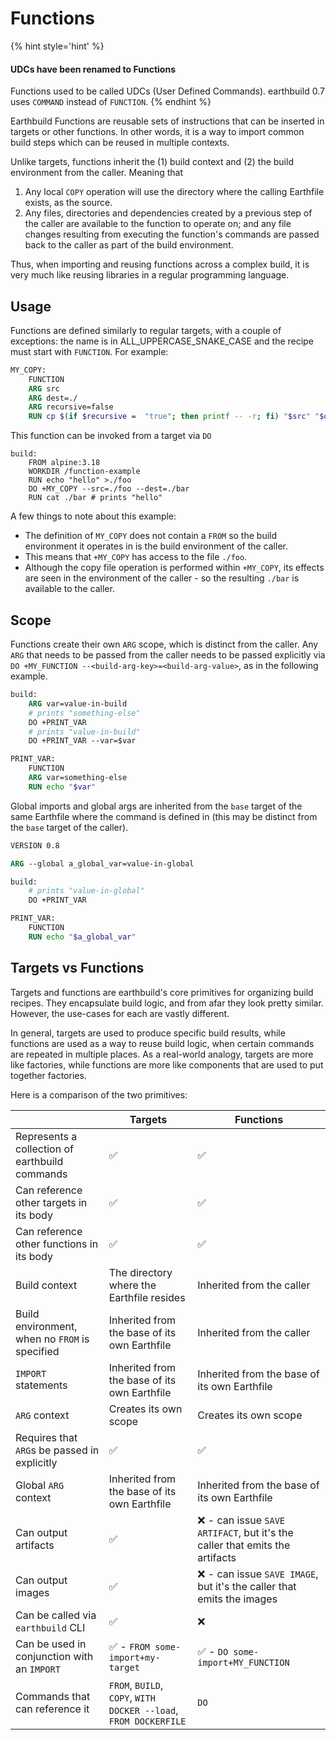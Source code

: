 # Functions

{% hint style='hint' %}
#### UDCs have been renamed to Functions

Functions used to be called UDCs (User Defined Commands). earthbuild 0.7 uses `COMMAND` instead of `FUNCTION`.
{% endhint %}

Earthbuild Functions are reusable sets of instructions that can be inserted in targets or other functions. In other words, it is a way to import common build steps which can be reused in multiple contexts.

Unlike targets, functions inherit the (1) build context and (2) the build environment from the caller. Meaning that

1. Any local `COPY` operation will use the directory where the calling Earthfile exists, as the source.
2. Any files, directories and dependencies created by a previous step of the caller are available to the function to operate on; and any file changes resulting from executing the function's commands are passed back to the caller as part of the build environment.

Thus, when importing and reusing functions across a complex build, it is very much like reusing libraries in a regular programming language.

## Usage

Functions are defined similarly to regular targets, with a couple of exceptions: the name is in ALL_UPPERCASE_SNAKE_CASE and the recipe must start with `FUNCTION`. For example:

```Dockerfile
MY_COPY:
    FUNCTION
    ARG src
    ARG dest=./
    ARG recursive=false
    RUN cp $(if $recursive =  "true"; then printf -- -r; fi) "$src" "$dest"
```

This function can be invoked from a target via `DO`

```Earthfile
build:
    FROM alpine:3.18
    WORKDIR /function-example
    RUN echo "hello" >./foo
    DO +MY_COPY --src=./foo --dest=./bar
    RUN cat ./bar # prints "hello"
```

A few things to note about this example:

* The definition of `MY_COPY` does not contain a `FROM` so the build environment it operates in is the build environment of the caller.
* This means that `+MY_COPY` has access to the file `./foo`.
* Although the copy file operation is performed within `+MY_COPY`, its effects are seen in the environment of the caller - so the resulting `./bar` is available to the caller.

## Scope

Functions create their own `ARG` scope, which is distinct from the caller. Any `ARG` that needs to be passed from the caller needs to be passed explicitly via `DO +MY_FUNCTION --<build-arg-key>=<build-arg-value>`, as in the following example.

```Dockerfile
build:
    ARG var=value-in-build
    # prints "something-else"
    DO +PRINT_VAR
    # prints "value-in-build"
    DO +PRINT_VAR --var=$var

PRINT_VAR:
    FUNCTION
    ARG var=something-else
    RUN echo "$var"
```

Global imports and global args are inherited from the `base` target of the same Earthfile where the command is defined in (this may be distinct from the `base` target of the caller).

```Dockerfile
VERSION 0.8

ARG --global a_global_var=value-in-global

build:
    # prints "value-in-global"
    DO +PRINT_VAR

PRINT_VAR:
    FUNCTION
    RUN echo "$a_global_var"
```

## Targets vs Functions

Targets and functions are earthbuild's core primitives for organizing build recipes. They encapsulate build logic, and from afar they look pretty similar. However, the use-cases for each are vastly different.

In general, targets are used to produce specific build results, while functions are used as a way to reuse build logic, when certain commands are repeated in multiple places. As a real-world analogy, targets are more like factories, while functions are more like components that are used to put together factories.

Here is a comparison of the two primitives:

| | Targets | Functions |
| --- | --- | --- |
| Represents a collection of earthbuild commands | ✅ | ✅ |
| Can reference other targets in its body | ✅ | ✅ |
| Can reference other functions in its body | ✅ | ✅ |
| Build context | The directory where the Earthfile resides | Inherited from the caller |
| Build environment, when no `FROM` is specified | Inherited from the base of its own Earthfile | Inherited from the caller |
| `IMPORT` statements | Inherited from the base of its own Earthfile | Inherited from the base of its own Earthfile |
| `ARG` context | Creates its own scope | Creates its own scope |
| Requires that `ARG`s be passed in explicitly | ✅ | ✅ |
| Global `ARG` context | Inherited from the base of its own Earthfile | Inherited from the base of its own Earthfile |
| Can output artifacts | ✅ | ❌ - can issue `SAVE ARTIFACT`, but it's the caller that emits the artifacts |
| Can output images | ✅ | ❌ - can issue `SAVE IMAGE`, but it's the caller that emits the images |
| Can be called via `earthbuild` CLI | ✅ | ❌ |
| Can be used in conjunction with an `IMPORT` | ✅ - `FROM some-import+my-target` | ✅ - `DO some-import+MY_FUNCTION` |
| Commands that can reference it | `FROM`, `BUILD`, `COPY`, `WITH DOCKER --load`, `FROM DOCKERFILE` | `DO` |
